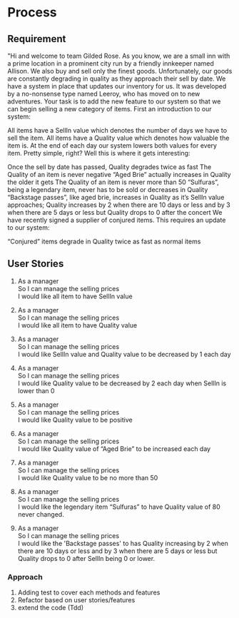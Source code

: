 # Process

## Requirement

"Hi and welcome to team Gilded Rose. As you know, we are a small inn with a prime location in a prominent city run by a friendly innkeeper named Allison. We also buy and sell only the finest goods. Unfortunately, our goods are constantly degrading in quality as they approach their sell by date. We have a system in place that updates our inventory for us. It was developed by a no-nonsense type named Leeroy, who has moved on to new adventures. Your task is to add the new feature to our system so that we can begin selling a new category of items. First an introduction to our system:

All items have a SellIn value which denotes the number of days we have to sell the item. All items have a Quality value which denotes how valuable the item is. At the end of each day our system lowers both values for every item. Pretty simple, right? Well this is where it gets interesting:

Once the sell by date has passed, Quality degrades twice as fast
The Quality of an item is never negative
“Aged Brie” actually increases in Quality the older it gets
The Quality of an item is never more than 50
“Sulfuras”, being a legendary item, never has to be sold or decreases in Quality
“Backstage passes”, like aged brie, increases in Quality as it’s SellIn value approaches; Quality increases by 2 when there are 10 days or less and by 3 when there are 5 days or less but Quality drops to 0 after the concert
We have recently signed a supplier of conjured items. This requires an update to our system:

“Conjured” items degrade in Quality twice as fast as normal items


## User Stories

1. As a manager  
   So I can manage the selling prices  
   I would like all item to have SellIn value

2. As a manager    
   So I can manage the selling prices  
   I would like all item to have Quality value

3. As a manager    
   So I can manage the selling prices  
   I would like SellIn value and Quality value to be decreased by 1 each day

4. As a manager    
  So I can manage the selling prices  
  I would like Quality value to be decreased by 2 each day when SellIn is lower than 0

5. As a manager    
  So I can manage the selling prices  
  I would like Quality value to be positive

6. As a manager    
  So I can manage the selling prices  
  I would like Quality value of “Aged Brie” to be increased each day

7. As a manager    
  So I can manage the selling prices  
  I would like Quality value to be no more than 50

8. As a manager    
  So I can manage the selling prices  
  I would like the legendary item  “Sulfuras” to have Quality value of 80 never changed.

9. As a manager    
   So I can manage the selling prices  
   I would like the 'Backstage passes' to has Quality increasing by 2 when there are 10 days or less and by 3 when there are 5 days or less but Quality drops to 0 after SellIn being 0 or lower.


### Approach

1. Adding test to cover each methods and features
2. Refactor based on user stories/features
2. extend the code (Tdd)
